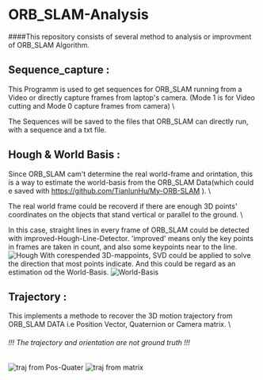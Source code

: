 # ORB_SLAM-Analysis

####This repository consists of several method to analysis or improvment of ORB_SLAM Algorithm.

## Sequence_capture :

This Programm is used to get sequences for ORB_SLAM running from a Video or directly capture frames from laptop's camera. (Mode 1 is for Video cutting and Mode 0 capture frames from camera) \

The Sequences will be saved to the files that ORB_SLAM can directly run, with a sequence and a txt file.

## Hough & World Basis :

Since ORB_SLAM cam't determine the real world-frame and orintation, this is a way to estimate the world-basis from the ORB_SLAM Data(which could e saved with https://github.com/TianlunHu/My-ORB-SLAM ). \

The real world frame could be recoverd if there are enough 3D points' coordinates on the objects that stand vertical or parallel to the ground. \

In this case, straight lines in every frame of ORB_SLAM could be detected with improved-Hough-Line-Detector. 'improved' means only the key points in frames are taken in count, and also some keypoints near to the line. \
![Hough]()
With corespended 3D-mappoints, SVD could be applied to solve the direction that most points indicate. And this could be regard as an estimation od the World-Basis.
![World-Basis]()

## Trajectory :

This implements a methode to recover the 3D motion trajectory from ORB_SLAM DATA i.e Position Vector, Quaternion or Camera matrix. \

###### !!! The trajectory and orientation are not ground truth !!!
![traj from Pos-Quater]()
![traj from matrix]()
